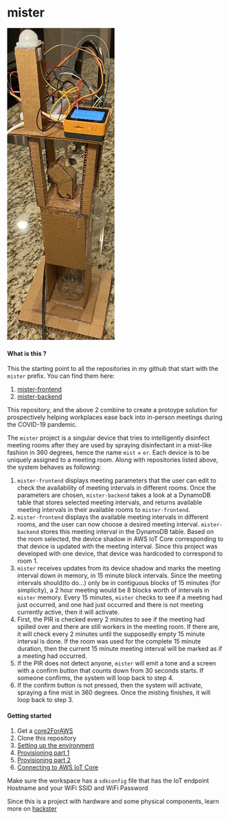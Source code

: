 # mister

![mister device](/imgs/mister-resized-again.png)

#### What is this ?

This the starting point to all the repositories in my github that start with the `mister` prefix. You can find them here:

1. [mister-frontend](https://github.com/daxlar/mister-frontend)
2. [mister-backend](https://github.com/daxlar/mister-backend)

This repository, and the above 2 combine to create a protoype solution for prospectively helping workplaces ease back into in-person meetings during the COVID-19 pandemic.

The `mister` project is a singular device that tries to intelligently disinfect meeting rooms after they are used by spraying disinfectant in a mist-like fashion in 360 degrees, hence the name `mist` + `er`. Each device is to be uniquely assigned to a meeting room. Along with repositories listed above, the system behaves as following:

1. `mister-frontend` displays meeting parameters that the user can edit to check the availability of meeting intervals in different rooms. Once the parameters are chosen, `mister-backend` takes a look at a DynamoDB table that stores selected meeting intervals, and returns available meeting intervals in their available rooms to `mister-frontend`.
2. `mister-frontend` displays the available meeting intervals in different rooms, and the user can now choose a desired meeting interval. `mister-backend` stores this meeting interval in the DynamoDB table. Based on the room selected, the device shadow in AWS IoT Core corresponding to that device is updated with the meeting interval. Since this project was developed with one device, that device was hardcoded to correspond to room 1.
3. `mister` receives updates from its device shadow and marks the meeting interval down in memory, in 15 minute block intervals. Since the meeting intervals should(to do...) only be in contiguous blocks of 15 minutes (for simplicity), a 2 hour meeting would be 8 blocks worth of intervals in `mister` memory. Every 15 minutes, `mister` checks to see if a meeting had just occurred, and one had just occurred and there is not meeting currently active, then it will activate.
4. First, the PIR is checked every 2 minutes to see if the meeting had spilled over and there are still workers in the meeting room. If there are, it will check every 2 minutes until the supposedly empty 15 minute interval is done. If the room was used for the complete 15 minute duration, then the current 15 minute meeting interval will be marked as if a meeting had occurred.
5. If the PIR does not detect anyone, `mister` will emit a tone and a screen with a confirm button that counts down from 30 seconds starts. If someone confirms, the system will loop back to step 4.
6. If the confirm button is not pressed, then the system will activate, spraying a fine mist in 360 degrees. Once the misting finishes, it will loop back to step 3.

#### Getting started

1. Get a [core2ForAWS](https://www.amazon.com/M5Stack-Core2-ESP32-Development-EduKit/dp/B08VGRZYJR)
2. Clone this repository
3. [Setting up the environment](https://edukit.workshop.aws/en/getting-started/prerequisites.html)
4. [Provisioning part 1](https://edukit.workshop.aws/en/blinky-hello-world/prerequisites.html)
5. [Provisioning part 2](https://edukit.workshop.aws/en/blinky-hello-world/device-provisioning.html)
6. [Connecting to AWS IoT Core](https://edukit.workshop.aws/en/blinky-hello-world/connecting-to-aws.html)

Make sure the workspace has a `sdkconfig` file that has the IoT endpoint Hostname and your WiFi SSID and WiFi Password

Since this is a project with hardware and some physical components, learn more on [hackster](https://www.hackster.io/merakian/mister-5ca923)
